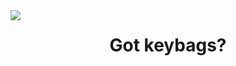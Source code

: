 <img align="left" src="https://github-readme-stats.vercel.app/api/top-langs?username=cmd-v1&show_icons=true&count_private=true&theme=tokyonight&locale=en&layout=compact" />

<h1 align="center">Got keybags?</h1>
